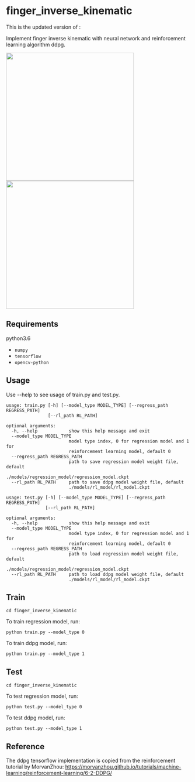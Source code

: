 # finger_inverse_kinematic


This is the updated version of :

Implement finger inverse kinematic with  neural network and reinforcement learning algorithm ddpg.

<img src="https://github.com/qianyuez/finger_inverse_kinematic/blob/master/data/inverse_kinematic1.gif" width="350px"><img src="https://github.com/qianyuez/finger_inverse_kinematic/blob/master/data/inverse_kinematic2.gif" width="350px">



## Requirements
python3.6
- `numpy`
- `tensorflow`
- `opencv-python`



## Usage
Use --help to see usage of train.py and test.py.
```
usage: train.py [-h] [--model_type MODEL_TYPE] [--regress_path REGRESS_PATH]
                [--rl_path RL_PATH]

optional arguments:
  -h, --help            show this help message and exit
  --model_type MODEL_TYPE
                        model type index, 0 for regression model and 1 for
                        reinforcement learning model, default 0
  --regress_path REGRESS_PATH
                        path to save regression model weight file, default
                        ./models/regression_model/regression_model.ckpt
  --rl_path RL_PATH     path to save ddpg model weight file, default
                        ./models/rl_model/rl_model.ckpt
```

```
usage: test.py [-h] [--model_type MODEL_TYPE] [--regress_path REGRESS_PATH]
               [--rl_path RL_PATH]

optional arguments:
  -h, --help            show this help message and exit
  --model_type MODEL_TYPE
                        model type index, 0 for regression model and 1 for
                        reinforcement learning model, default 0
  --regress_path REGRESS_PATH
                        path to load regression model weight file, default
                        ./models/regression_model/regression_model.ckpt
  --rl_path RL_PATH     path to load ddpg model weight file, default
                        ./models/rl_model/rl_model.ckpt
```



## Train
`cd finger_inverse_kinematic`

To train regression model, run:

`python train.py --model_type 0`

To train ddpg model, run:

`python train.py --model_type 1`



## Test
`cd finger_inverse_kinematic`

To test regression model, run:

`python test.py --model_type 0`

To test ddpg model, run:

 `python test.py --model_type 1`
 
 
 
## Reference
The ddpg tensorflow implementation is copied from the reinforcement tutorial by MorvanZhou:
https://morvanzhou.github.io/tutorials/machine-learning/reinforcement-learning/6-2-DDPG/

